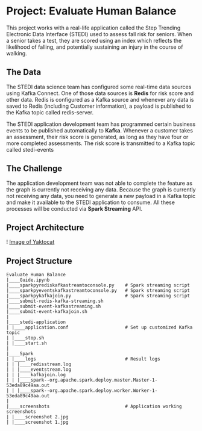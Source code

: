 # Project: Evaluate Human Balance

This project works with a real-life application called the Step Trending Electronic Data Interface (STEDI) used to assess fall risk for seniors. When a senior takes a test, they are scored using an index which reflects the likelihood of falling, and potentially sustaining an injury in the course of walking.

## The Data
The STEDI data science team has configured some real-time data sources using Kafka Connect. One of those data sources is **Redis** for risk score and other data. Redis is configured as a Kafka source and whenever any data is saved to Redis (including Customer information), a payload is published to the Kafka topic called redis-server.

The STEDI application development team has programmed certain business events to be published automatically to **Kafka**. Whenever a customer takes an assessment, their risk score is generated, as long as they have four or more completed assessments. The risk score is transmitted to a Kafka topic called stedi-events 

## The Challenge
The application development team was not able to complete the feature as the graph is currently not receiving any data. Because the graph is currently not receiving any data, you need to generate a new payload in a Kafka topic and make it available to the STEDI application to consume. All these processes will be conducted via **Spark Streaming** API.

## Project Architecture 
! [Image of Yaktocat](https://github.com/Ahmed0028/Data-Streaming/blob/6a0620a63817bc21e590ad1a75e4a168a8abcb50/Program-projects/P2-Evaluate%20Human%20Balance/images/Project-Architecture.png)

## Project Structure

```
Evaluate Human Balance
|____Guide.ipynb
|____sparkpyrediskafkastreamtoconsole.py    # Spark streaming script
|____sparkpyeventskafkastreamtoconsole.py   # Spark streaming script
|____sparkpykafkajoin.py                    # Spark streaming script
|____submit-redis-kafka-streaming.sh
|____submit-event-kafkastreaming.sh
|____submit-event-kafkajoin.sh
|
|____stedi-application
| |____application.conf                     # Set up customized Kafka topic
| |____stop.sh
| |____start.sh
|
|____Spark
| |____logs                                 # Result logs
| | |____redisstream.log
| | |____eventstream.log
| | |____kafkajoin.log
| | |____spark--org.apache.spark.deploy.master.Master-1-53eda89c49aa.out
| | |____spark--org.apache.spark.deploy.worker.Worker-1-53eda89c49aa.out
|
|____screenshots                            # Application working screenshots
| |____screenshot 2.jpg
| |____screenshot 1.jpg
```

